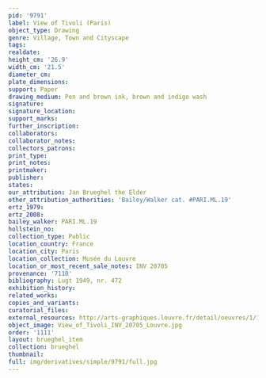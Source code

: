 ```yaml
---
pid: '9791'
label: View of Tivoli (Paris)
object_type: Drawing
genre: Village, Town and Cityscape
tags: 
realdate: 
height_cm: '26.9'
width_cm: '21.5'
diameter_cm: 
plate_dimensions: 
support: Paper
drawing_medium: Pen and brown ink, brown and indigo wash
signature: 
signature_location: 
support_marks: 
further_inscription: 
collaborators: 
collaborator_notes: 
collectors_patrons: 
print_type: 
print_notes: 
printmaker: 
publisher: 
states: 
our_attribution: Jan Brueghel the Elder
other_attribution_authorities: 'Bailey/Walker cat. #PARI.ML.19'
ertz_1979: 
ertz_2008: 
bailey_walker: PARI.ML.19
hollstein_no: 
collection_type: Public
location_country: France
location_city: Paris
location_collection: Musée du Louvre
location_or_most_recent_sale_notes: INV 20705
provenance: '7110'
bibliography: Lugt 1949, nr. 472
exhibition_history: 
related_works: 
copies_and_variants: 
curatorial_files: 
external_resources: http://arts-graphiques.louvre.fr/detail/oeuvres/1/110938-Vue-de-Tivoli
object_image: View_of_Tivoli_INV_20705_Louvre.jpg
order: '1111'
layout: brueghel_item
collection: brueghel
thumbnail: 
full: img/derivatives/simple/9791/full.jpg
---
```

